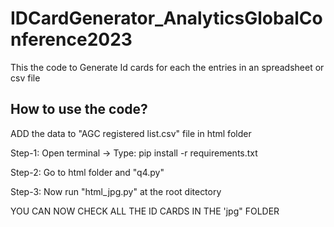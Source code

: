 # IDCardGenerator_AnalyticsGlobalConference2023

This the code to Generate Id cards for each the entries in an spreadsheet or csv file

## How to use the code?

ADD the data to "AGC registered list.csv" file in html folder 

Step-1: Open terminal -> Type: pip install -r requirements.txt

Step-2: Go to html folder and "q4.py"

Step-3: Now run "html_jpg.py" at the root ditectory

YOU CAN NOW CHECK ALL THE ID CARDS IN THE 'jpg" FOLDER
